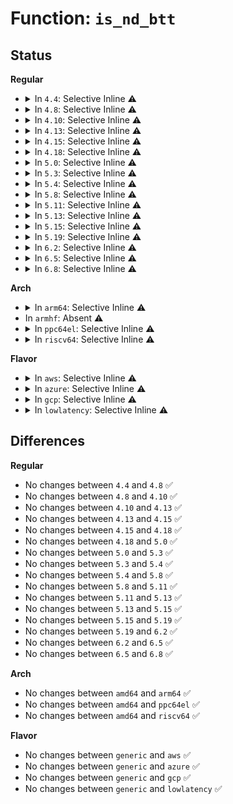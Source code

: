 # Function: <code>is_nd_btt</code>

## Status
<b>Regular</b>
<ul>
<li>
<details>
<summary>In <code>4.4</code>: Selective Inline ⚠️</summary>

```c
bool is_nd_btt(struct device *dev);
```

**Collision:** Unique Global

**Inline:** Selective

**Transformation:** False

**Instances:**

```
In drivers/nvdimm/btt_devs.c (ffffffff815a1010)
Location: drivers/nvdimm/btt_devs.c:41
Inline: True
Direct callers:
  - drivers/nvdimm/region_devs.c:nd_region_notify_driver_action
  - drivers/nvdimm/region_devs.c:nd_region_notify_driver_action
  - drivers/nvdimm/region_devs.c:nd_region_notify_driver_action
  - drivers/nvdimm/namespace_devs.c:is_uuid_busy
  - drivers/nvdimm/namespace_devs.c:nvdimm_namespace_disk_name
  - drivers/nvdimm/namespace_devs.c:nvdimm_namespace_common_probe
  - drivers/nvdimm/claim.c:nd_namespace_store
  - drivers/nvdimm/claim.c:nd_namespace_store
```
**Symbols:**

```
ffffffff815a1010-ffffffff815a1026: is_nd_btt (STB_GLOBAL)
```
</details>
</li>
<li>
<details>
<summary>In <code>4.8</code>: Selective Inline ⚠️</summary>

```c
bool is_nd_btt(struct device *dev);
```

**Collision:** Unique Global

**Inline:** Selective

**Transformation:** False

**Instances:**

```
In drivers/nvdimm/btt_devs.c (ffffffff815f73d0)
Location: drivers/nvdimm/btt_devs.c:41
Inline: True
Direct callers:
  - drivers/nvdimm/namespace_devs.c:nvdimm_namespace_common_probe
  - drivers/nvdimm/namespace_devs.c:mode_show
  - drivers/nvdimm/namespace_devs.c:nvdimm_namespace_disk_name
  - drivers/nvdimm/namespace_devs.c:is_uuid_busy
  - drivers/nvdimm/claim.c:nd_namespace_store
  - drivers/nvdimm/claim.c:nd_namespace_store
```
**Symbols:**

```
ffffffff815f73d0-ffffffff815f73e6: is_nd_btt (STB_GLOBAL)
```
</details>
</li>
<li>
<details>
<summary>In <code>4.10</code>: Selective Inline ⚠️</summary>

```c
bool is_nd_btt(struct device *dev);
```

**Collision:** Unique Global

**Inline:** Selective

**Transformation:** False

**Instances:**

```
In drivers/nvdimm/btt_devs.c (ffffffff81625640)
Location: drivers/nvdimm/btt_devs.c:41
Inline: True
Direct callers:
  - drivers/nvdimm/namespace_devs.c:nvdimm_namespace_common_probe
  - drivers/nvdimm/namespace_devs.c:mode_show
  - drivers/nvdimm/namespace_devs.c:nvdimm_namespace_disk_name
  - drivers/nvdimm/namespace_devs.c:is_uuid_busy
  - drivers/nvdimm/claim.c:nd_namespace_store
  - drivers/nvdimm/claim.c:nd_namespace_store
```
**Symbols:**

```
ffffffff81625640-ffffffff81625656: is_nd_btt (STB_GLOBAL)
```
</details>
</li>
<li>
<details>
<summary>In <code>4.13</code>: Selective Inline ⚠️</summary>

```c
bool is_nd_btt(struct device *dev);
```

**Collision:** Unique Global

**Inline:** Selective

**Transformation:** False

**Instances:**

```
In drivers/nvdimm/btt_devs.c (ffffffff8163a6b0)
Location: drivers/nvdimm/btt_devs.c:41
Inline: True
Direct callers:
  - drivers/nvdimm/bus.c:nd_pmem_forget_poison_check
  - drivers/nvdimm/namespace_devs.c:nvdimm_namespace_common_probe
  - drivers/nvdimm/namespace_devs.c:mode_show
  - drivers/nvdimm/namespace_devs.c:nvdimm_namespace_disk_name
  - drivers/nvdimm/namespace_devs.c:is_uuid_busy
  - drivers/nvdimm/claim.c:nd_namespace_store
  - drivers/nvdimm/claim.c:nd_namespace_store
  - drivers/nvdimm/claim.c:nd_namespace_store
```
**Symbols:**

```
ffffffff8163a6b0-ffffffff8163a6c6: is_nd_btt (STB_GLOBAL)
```
</details>
</li>
<li>
<details>
<summary>In <code>4.15</code>: Selective Inline ⚠️</summary>

```c
bool is_nd_btt(struct device *dev);
```

**Collision:** Unique Global

**Inline:** Selective

**Transformation:** False

**Instances:**

```
In drivers/nvdimm/btt_devs.c (ffffffff816a32b0)
Location: drivers/nvdimm/btt_devs.c:41
Inline: True
Direct callers:
  - drivers/nvdimm/bus.c:nd_pmem_forget_poison_check
  - drivers/nvdimm/namespace_devs.c:nvdimm_namespace_common_probe
  - drivers/nvdimm/namespace_devs.c:mode_show
  - drivers/nvdimm/namespace_devs.c:nvdimm_namespace_disk_name
  - drivers/nvdimm/namespace_devs.c:is_uuid_busy
  - drivers/nvdimm/claim.c:nd_namespace_store
  - drivers/nvdimm/claim.c:nd_namespace_store
  - drivers/nvdimm/claim.c:nd_namespace_store
```
**Symbols:**

```
ffffffff816a32b0-ffffffff816a32c6: is_nd_btt (STB_GLOBAL)
```
</details>
</li>
<li>
<details>
<summary>In <code>4.18</code>: Selective Inline ⚠️</summary>

```c
bool is_nd_btt(struct device *dev);
```

**Collision:** Unique Global

**Inline:** Selective

**Transformation:** False

**Instances:**

```
In drivers/nvdimm/btt_devs.c (ffffffff816dfcf5)
Location: drivers/nvdimm/btt_devs.c:41
Inline: True
Inline callers:
  - drivers/nvdimm/btt_devs.c:nd_btt_probe
  - drivers/nvdimm/btt_devs.c:nd_btt_probe
  - drivers/nvdimm/btt_devs.c:size_show
  - drivers/nvdimm/btt_devs.c:namespace_store
  - drivers/nvdimm/btt_devs.c:namespace_show
  - drivers/nvdimm/btt_devs.c:uuid_store
  - drivers/nvdimm/btt_devs.c:sector_size_store
  - drivers/nvdimm/btt_devs.c:sector_size_show
  - drivers/nvdimm/btt_devs.c:nd_btt_release
Direct callers:
  - drivers/nvdimm/bus.c:nd_pmem_forget_poison_check
  - drivers/nvdimm/namespace_devs.c:nvdimm_namespace_common_probe
  - drivers/nvdimm/namespace_devs.c:mode_show
  - drivers/nvdimm/namespace_devs.c:nvdimm_namespace_disk_name
  - drivers/nvdimm/namespace_devs.c:is_uuid_busy
  - drivers/nvdimm/claim.c:nd_namespace_store
  - drivers/nvdimm/claim.c:nd_namespace_store
  - drivers/nvdimm/claim.c:nd_namespace_store
```
**Symbols:**

```
ffffffff816df440-ffffffff816df456: is_nd_btt (STB_GLOBAL)
```
</details>
</li>
<li>
<details>
<summary>In <code>5.0</code>: Selective Inline ⚠️</summary>

```c
bool is_nd_btt(struct device *dev);
```

**Collision:** Unique Global

**Inline:** Selective

**Transformation:** False

**Instances:**

```
In drivers/nvdimm/btt_devs.c (ffffffff817020b5)
Location: drivers/nvdimm/btt_devs.c:41
Inline: True
Inline callers:
  - drivers/nvdimm/btt_devs.c:nd_btt_probe
  - drivers/nvdimm/btt_devs.c:nd_btt_probe
  - drivers/nvdimm/btt_devs.c:size_show
  - drivers/nvdimm/btt_devs.c:namespace_store
  - drivers/nvdimm/btt_devs.c:namespace_show
  - drivers/nvdimm/btt_devs.c:uuid_store
  - drivers/nvdimm/btt_devs.c:sector_size_store
  - drivers/nvdimm/btt_devs.c:sector_size_show
  - drivers/nvdimm/btt_devs.c:nd_btt_release
Direct callers:
  - drivers/nvdimm/bus.c:nd_pmem_forget_poison_check
  - drivers/nvdimm/namespace_devs.c:nvdimm_namespace_common_probe
  - drivers/nvdimm/namespace_devs.c:mode_show
  - drivers/nvdimm/namespace_devs.c:nvdimm_namespace_disk_name
  - drivers/nvdimm/namespace_devs.c:is_uuid_busy
  - drivers/nvdimm/claim.c:nd_namespace_store
  - drivers/nvdimm/claim.c:nd_namespace_store
  - drivers/nvdimm/claim.c:nd_namespace_store
```
**Symbols:**

```
ffffffff817017f0-ffffffff81701806: is_nd_btt (STB_GLOBAL)
```
</details>
</li>
<li>
<details>
<summary>In <code>5.3</code>: Selective Inline ⚠️</summary>

```c
bool is_nd_btt(struct device *dev);
```

**Collision:** Unique Global

**Inline:** Selective

**Transformation:** False

**Instances:**

```
In drivers/nvdimm/btt_devs.c (ffffffff8173bf29)
Location: drivers/nvdimm/btt_devs.c:33
Inline: True
Inline callers:
  - drivers/nvdimm/btt_devs.c:nd_btt_probe
  - drivers/nvdimm/btt_devs.c:nd_btt_probe
  - drivers/nvdimm/btt_devs.c:size_show
  - drivers/nvdimm/btt_devs.c:namespace_store
  - drivers/nvdimm/btt_devs.c:namespace_show
  - drivers/nvdimm/btt_devs.c:uuid_store
  - drivers/nvdimm/btt_devs.c:sector_size_store
  - drivers/nvdimm/btt_devs.c:sector_size_show
  - drivers/nvdimm/btt_devs.c:nd_btt_release
Direct callers:
  - drivers/nvdimm/bus.c:nd_pmem_forget_poison_check
  - drivers/nvdimm/namespace_devs.c:nvdimm_namespace_common_probe
  - drivers/nvdimm/namespace_devs.c:mode_show
  - drivers/nvdimm/namespace_devs.c:nvdimm_namespace_disk_name
  - drivers/nvdimm/namespace_devs.c:is_uuid_busy
  - drivers/nvdimm/claim.c:nd_namespace_store
  - drivers/nvdimm/claim.c:nd_namespace_store
  - drivers/nvdimm/claim.c:nd_namespace_store
```
**Symbols:**

```
ffffffff8173b6a0-ffffffff8173b6b6: is_nd_btt (STB_GLOBAL)
```
</details>
</li>
<li>
<details>
<summary>In <code>5.4</code>: Selective Inline ⚠️</summary>

```c
bool is_nd_btt(struct device *dev);
```

**Collision:** Unique Global

**Inline:** Selective

**Transformation:** False

**Instances:**

```
In drivers/nvdimm/btt_devs.c (ffffffff8175fc49)
Location: drivers/nvdimm/btt_devs.c:33
Inline: True
Inline callers:
  - drivers/nvdimm/btt_devs.c:nd_btt_probe
  - drivers/nvdimm/btt_devs.c:nd_btt_probe
  - drivers/nvdimm/btt_devs.c:size_show
  - drivers/nvdimm/btt_devs.c:namespace_store
  - drivers/nvdimm/btt_devs.c:namespace_show
  - drivers/nvdimm/btt_devs.c:uuid_store
  - drivers/nvdimm/btt_devs.c:sector_size_store
  - drivers/nvdimm/btt_devs.c:sector_size_show
  - drivers/nvdimm/btt_devs.c:nd_btt_release
Direct callers:
  - drivers/nvdimm/bus.c:nd_pmem_forget_poison_check
  - drivers/nvdimm/region_devs.c:nd_region_advance_seeds
  - drivers/nvdimm/namespace_devs.c:nvdimm_namespace_common_probe
  - drivers/nvdimm/namespace_devs.c:mode_show
  - drivers/nvdimm/namespace_devs.c:nvdimm_namespace_disk_name
  - drivers/nvdimm/namespace_devs.c:is_uuid_busy
  - drivers/nvdimm/claim.c:nd_namespace_store
  - drivers/nvdimm/claim.c:nd_namespace_store
  - drivers/nvdimm/claim.c:nd_namespace_store
```
**Symbols:**

```
ffffffff8175f350-ffffffff8175f366: is_nd_btt (STB_GLOBAL)
```
</details>
</li>
<li>
<details>
<summary>In <code>5.8</code>: Selective Inline ⚠️</summary>

```c
bool is_nd_btt(struct device *dev);
```

**Collision:** Unique Global

**Inline:** Selective

**Transformation:** False

**Instances:**

```
In drivers/nvdimm/btt_devs.c (ffffffff8181f769)
Location: drivers/nvdimm/btt_devs.c:176
Inline: True
Inline callers:
  - drivers/nvdimm/btt_devs.c:nd_btt_probe
  - drivers/nvdimm/btt_devs.c:nd_btt_probe
  - drivers/nvdimm/btt_devs.c:size_show
  - drivers/nvdimm/btt_devs.c:namespace_store
  - drivers/nvdimm/btt_devs.c:namespace_show
  - drivers/nvdimm/btt_devs.c:uuid_store
  - drivers/nvdimm/btt_devs.c:sector_size_store
  - drivers/nvdimm/btt_devs.c:sector_size_show
  - drivers/nvdimm/btt_devs.c:nd_btt_release
Direct callers:
  - drivers/nvdimm/bus.c:nd_pmem_forget_poison_check
  - drivers/nvdimm/region_devs.c:nd_region_advance_seeds
  - drivers/nvdimm/namespace_devs.c:nvdimm_namespace_common_probe
  - drivers/nvdimm/namespace_devs.c:mode_show
  - drivers/nvdimm/namespace_devs.c:nvdimm_namespace_disk_name
  - drivers/nvdimm/namespace_devs.c:is_uuid_busy
  - drivers/nvdimm/claim.c:nd_namespace_store
  - drivers/nvdimm/claim.c:nd_detach_and_reset
  - drivers/nvdimm/claim.c:nd_detach_and_reset
```
**Symbols:**

```
ffffffff8181eef0-ffffffff8181ef06: is_nd_btt (STB_GLOBAL)
```
</details>
</li>
<li>
<details>
<summary>In <code>5.11</code>: Selective Inline ⚠️</summary>

```c
bool is_nd_btt(struct device *dev);
```

**Collision:** Unique Global

**Inline:** Selective

**Transformation:** False

**Instances:**

```
In drivers/nvdimm/btt_devs.c (ffffffff8182e6a9)
Location: drivers/nvdimm/btt_devs.c:176
Inline: True
Inline callers:
  - drivers/nvdimm/btt_devs.c:nd_btt_probe
  - drivers/nvdimm/btt_devs.c:nd_btt_probe
  - drivers/nvdimm/btt_devs.c:size_show
  - drivers/nvdimm/btt_devs.c:namespace_store
  - drivers/nvdimm/btt_devs.c:namespace_show
  - drivers/nvdimm/btt_devs.c:uuid_store
  - drivers/nvdimm/btt_devs.c:sector_size_store
  - drivers/nvdimm/btt_devs.c:sector_size_show
  - drivers/nvdimm/btt_devs.c:nd_btt_release
Direct callers:
  - drivers/nvdimm/bus.c:nd_pmem_forget_poison_check
  - drivers/nvdimm/region_devs.c:nd_region_advance_seeds
  - drivers/nvdimm/namespace_devs.c:nvdimm_namespace_common_probe
  - drivers/nvdimm/namespace_devs.c:mode_show
  - drivers/nvdimm/namespace_devs.c:nvdimm_namespace_disk_name
  - drivers/nvdimm/namespace_devs.c:is_uuid_busy
  - drivers/nvdimm/claim.c:nd_namespace_store
  - drivers/nvdimm/claim.c:nd_detach_and_reset
  - drivers/nvdimm/claim.c:nd_detach_and_reset
```
**Symbols:**

```
ffffffff8182de30-ffffffff8182de46: is_nd_btt (STB_GLOBAL)
```
</details>
</li>
<li>
<details>
<summary>In <code>5.13</code>: Selective Inline ⚠️</summary>

```c
bool is_nd_btt(struct device *dev);
```

**Collision:** Unique Global

**Inline:** Selective

**Transformation:** False

**Instances:**

```
In drivers/nvdimm/btt_devs.c (ffffffff81811979)
Location: drivers/nvdimm/btt_devs.c:176
Inline: True
Inline callers:
  - drivers/nvdimm/btt_devs.c:nd_btt_probe
  - drivers/nvdimm/btt_devs.c:nd_btt_probe
  - drivers/nvdimm/btt_devs.c:size_show
  - drivers/nvdimm/btt_devs.c:namespace_store
  - drivers/nvdimm/btt_devs.c:namespace_show
  - drivers/nvdimm/btt_devs.c:uuid_store
  - drivers/nvdimm/btt_devs.c:sector_size_store
  - drivers/nvdimm/btt_devs.c:sector_size_show
  - drivers/nvdimm/btt_devs.c:nd_btt_release
Direct callers:
  - drivers/nvdimm/bus.c:nd_pmem_forget_poison_check
  - drivers/nvdimm/region_devs.c:nd_region_advance_seeds
  - drivers/nvdimm/namespace_devs.c:nvdimm_namespace_common_probe
  - drivers/nvdimm/namespace_devs.c:mode_show
  - drivers/nvdimm/namespace_devs.c:nvdimm_namespace_disk_name
  - drivers/nvdimm/namespace_devs.c:is_uuid_busy
  - drivers/nvdimm/claim.c:nd_namespace_store
  - drivers/nvdimm/claim.c:nd_namespace_store
  - drivers/nvdimm/claim.c:nd_namespace_store
```
**Symbols:**

```
ffffffff81811100-ffffffff81811116: is_nd_btt (STB_GLOBAL)
```
</details>
</li>
<li>
<details>
<summary>In <code>5.15</code>: Selective Inline ⚠️</summary>

```c
bool is_nd_btt(struct device *dev);
```

**Collision:** Unique Global

**Inline:** Selective

**Transformation:** False

**Instances:**

```
In drivers/nvdimm/btt_devs.c (ffffffff8189c052)
Location: drivers/nvdimm/btt_devs.c:176
Inline: True
Inline callers:
  - drivers/nvdimm/btt_devs.c:nd_btt_probe
  - drivers/nvdimm/btt_devs.c:nd_btt_probe
  - drivers/nvdimm/btt_devs.c:size_show
  - drivers/nvdimm/btt_devs.c:namespace_store
  - drivers/nvdimm/btt_devs.c:namespace_show
  - drivers/nvdimm/btt_devs.c:uuid_store
  - drivers/nvdimm/btt_devs.c:sector_size_store
  - drivers/nvdimm/btt_devs.c:sector_size_show
  - drivers/nvdimm/btt_devs.c:nd_btt_release
Direct callers:
  - drivers/nvdimm/bus.c:nd_pmem_forget_poison_check
  - drivers/nvdimm/region_devs.c:nd_region_advance_seeds
  - drivers/nvdimm/namespace_devs.c:nvdimm_namespace_common_probe
  - drivers/nvdimm/namespace_devs.c:mode_show
  - drivers/nvdimm/namespace_devs.c:nvdimm_namespace_disk_name
  - drivers/nvdimm/namespace_devs.c:is_uuid_busy
  - drivers/nvdimm/claim.c:nd_namespace_store
  - drivers/nvdimm/claim.c:nd_namespace_store
  - drivers/nvdimm/claim.c:nd_namespace_store
```
**Symbols:**

```
ffffffff8189b7b0-ffffffff8189b7c6: is_nd_btt (STB_GLOBAL)
```
</details>
</li>
<li>
<details>
<summary>In <code>5.19</code>: Selective Inline ⚠️</summary>

```c
bool is_nd_btt(struct device *dev);
```

**Collision:** Unique Global

**Inline:** Selective

**Transformation:** False

**Instances:**

```
In drivers/nvdimm/btt_devs.c (ffffffff819e58ab)
Location: drivers/nvdimm/btt_devs.c:175
Inline: True
Inline callers:
  - drivers/nvdimm/btt_devs.c:nd_btt_probe
  - drivers/nvdimm/btt_devs.c:nd_btt_probe
  - drivers/nvdimm/btt_devs.c:size_show
  - drivers/nvdimm/btt_devs.c:namespace_store
  - drivers/nvdimm/btt_devs.c:namespace_show
  - drivers/nvdimm/btt_devs.c:uuid_store
  - drivers/nvdimm/btt_devs.c:sector_size_store
  - drivers/nvdimm/btt_devs.c:sector_size_show
  - drivers/nvdimm/btt_devs.c:nd_btt_release
Direct callers:
  - drivers/nvdimm/bus.c:nd_pmem_forget_poison_check
  - drivers/nvdimm/region_devs.c:nd_region_advance_seeds
  - drivers/nvdimm/namespace_devs.c:nvdimm_namespace_common_probe
  - drivers/nvdimm/namespace_devs.c:mode_show
  - drivers/nvdimm/namespace_devs.c:nvdimm_namespace_disk_name
  - drivers/nvdimm/namespace_devs.c:pmem_should_map_pages
  - drivers/nvdimm/namespace_devs.c:is_uuid_busy
  - drivers/nvdimm/claim.c:nd_namespace_store
  - drivers/nvdimm/claim.c:nd_namespace_store
  - drivers/nvdimm/claim.c:nd_namespace_store
```
**Symbols:**

```
ffffffff819e4f30-ffffffff819e4f4c: is_nd_btt (STB_GLOBAL)
```
</details>
</li>
<li>
<details>
<summary>In <code>6.2</code>: Selective Inline ⚠️</summary>

```c
bool is_nd_btt(struct device *dev);
```

**Collision:** Unique Global

**Inline:** Selective

**Transformation:** False

**Instances:**

```
In drivers/nvdimm/btt_devs.c (ffffffff81b61757)
Location: drivers/nvdimm/btt_devs.c:175
Inline: True
Inline callers:
  - drivers/nvdimm/btt_devs.c:nd_btt_probe
  - drivers/nvdimm/btt_devs.c:nd_btt_probe
  - drivers/nvdimm/btt_devs.c:size_show
  - drivers/nvdimm/btt_devs.c:namespace_store
  - drivers/nvdimm/btt_devs.c:namespace_show
  - drivers/nvdimm/btt_devs.c:uuid_store
  - drivers/nvdimm/btt_devs.c:sector_size_store
  - drivers/nvdimm/btt_devs.c:sector_size_show
  - drivers/nvdimm/btt_devs.c:nd_btt_release
Direct callers:
  - drivers/nvdimm/bus.c:nd_pmem_forget_poison_check
  - drivers/nvdimm/region_devs.c:nd_region_advance_seeds
  - drivers/nvdimm/namespace_devs.c:nvdimm_namespace_common_probe
  - drivers/nvdimm/namespace_devs.c:mode_show
  - drivers/nvdimm/namespace_devs.c:nvdimm_namespace_disk_name
  - drivers/nvdimm/namespace_devs.c:pmem_should_map_pages
  - drivers/nvdimm/namespace_devs.c:is_uuid_busy
  - drivers/nvdimm/claim.c:nd_namespace_store
  - drivers/nvdimm/claim.c:nd_namespace_store
  - drivers/nvdimm/claim.c:nd_namespace_store
```
**Symbols:**

```
ffffffff81b60d10-ffffffff81b60d2c: is_nd_btt (STB_GLOBAL)
```
</details>
</li>
<li>
<details>
<summary>In <code>6.5</code>: Selective Inline ⚠️</summary>

```c
bool is_nd_btt(struct device *dev);
```

**Collision:** Unique Global

**Inline:** Selective

**Transformation:** False

**Instances:**

```
In drivers/nvdimm/btt_devs.c (ffffffff81bb4d50)
Location: drivers/nvdimm/btt_devs.c:175
Inline: True
Inline callers:
  - drivers/nvdimm/btt_devs.c:nd_btt_probe
  - drivers/nvdimm/btt_devs.c:nd_btt_probe
  - drivers/nvdimm/btt_devs.c:size_show
  - drivers/nvdimm/btt_devs.c:namespace_store
  - drivers/nvdimm/btt_devs.c:namespace_show
  - drivers/nvdimm/btt_devs.c:uuid_store
  - drivers/nvdimm/btt_devs.c:sector_size_store
  - drivers/nvdimm/btt_devs.c:sector_size_show
  - drivers/nvdimm/btt_devs.c:nd_btt_release
Direct callers:
  - drivers/nvdimm/bus.c:nd_pmem_forget_poison_check
  - drivers/nvdimm/region_devs.c:nd_region_advance_seeds
  - drivers/nvdimm/namespace_devs.c:nvdimm_namespace_common_probe
  - drivers/nvdimm/namespace_devs.c:mode_show
  - drivers/nvdimm/namespace_devs.c:nvdimm_namespace_disk_name
  - drivers/nvdimm/namespace_devs.c:pmem_should_map_pages
  - drivers/nvdimm/namespace_devs.c:is_uuid_busy
  - drivers/nvdimm/claim.c:nd_namespace_store
  - drivers/nvdimm/claim.c:nd_namespace_store
  - drivers/nvdimm/claim.c:nd_namespace_store
```
**Symbols:**

```
ffffffff81bb4290-ffffffff81bb42ac: is_nd_btt (STB_GLOBAL)
```
</details>
</li>
<li>
<details>
<summary>In <code>6.8</code>: Selective Inline ⚠️</summary>

```c
bool is_nd_btt(struct device *dev);
```

**Collision:** Unique Global

**Inline:** Selective

**Transformation:** False

**Instances:**

```
In drivers/nvdimm/btt_devs.c (ffffffff81c092d0)
Location: drivers/nvdimm/btt_devs.c:175
Inline: True
Inline callers:
  - drivers/nvdimm/btt_devs.c:nd_btt_probe
  - drivers/nvdimm/btt_devs.c:nd_btt_probe
  - drivers/nvdimm/btt_devs.c:size_show
  - drivers/nvdimm/btt_devs.c:namespace_store
  - drivers/nvdimm/btt_devs.c:namespace_show
  - drivers/nvdimm/btt_devs.c:uuid_store
  - drivers/nvdimm/btt_devs.c:sector_size_store
  - drivers/nvdimm/btt_devs.c:sector_size_show
  - drivers/nvdimm/btt_devs.c:nd_btt_release
Direct callers:
  - drivers/nvdimm/bus.c:nd_pmem_forget_poison_check
  - drivers/nvdimm/region_devs.c:nd_region_advance_seeds
  - drivers/nvdimm/namespace_devs.c:nvdimm_namespace_common_probe
  - drivers/nvdimm/namespace_devs.c:mode_show
  - drivers/nvdimm/namespace_devs.c:nvdimm_namespace_disk_name
  - drivers/nvdimm/namespace_devs.c:pmem_should_map_pages
  - drivers/nvdimm/namespace_devs.c:is_uuid_busy
  - drivers/nvdimm/claim.c:nd_namespace_store
  - drivers/nvdimm/claim.c:nd_namespace_store
  - drivers/nvdimm/claim.c:nd_namespace_store
```
**Symbols:**

```
ffffffff81c087e0-ffffffff81c087fc: is_nd_btt (STB_GLOBAL)
```
</details>
</li>
</ul>
<b>Arch</b>
<ul>
<li>
<details>
<summary>In <code>arm64</code>: Selective Inline ⚠️</summary>

```c
bool is_nd_btt(struct device *dev);
```

**Collision:** Unique Global

**Inline:** Selective

**Transformation:** False

**Instances:**

```
In drivers/nvdimm/btt_devs.c (ffff800010961500)
Location: drivers/nvdimm/btt_devs.c:33
Inline: True
Inline callers:
  - drivers/nvdimm/btt_devs.c:nd_btt_probe
  - drivers/nvdimm/btt_devs.c:nd_btt_probe
  - drivers/nvdimm/btt_devs.c:size_show
  - drivers/nvdimm/btt_devs.c:namespace_store
  - drivers/nvdimm/btt_devs.c:namespace_show
  - drivers/nvdimm/btt_devs.c:uuid_store
  - drivers/nvdimm/btt_devs.c:sector_size_store
  - drivers/nvdimm/btt_devs.c:sector_size_show
  - drivers/nvdimm/btt_devs.c:nd_btt_release
Direct callers:
  - drivers/nvdimm/bus.c:nd_pmem_forget_poison_check
  - drivers/nvdimm/region_devs.c:nd_region_advance_seeds
  - drivers/nvdimm/namespace_devs.c:nvdimm_namespace_common_probe
  - drivers/nvdimm/namespace_devs.c:mode_show
  - drivers/nvdimm/namespace_devs.c:nvdimm_namespace_disk_name
  - drivers/nvdimm/namespace_devs.c:is_uuid_busy
  - drivers/nvdimm/claim.c:nd_namespace_store
  - drivers/nvdimm/claim.c:nd_namespace_store
  - drivers/nvdimm/claim.c:nd_namespace_store
```
**Symbols:**

```
ffff800010960a70-ffff800010960aa8: is_nd_btt (STB_GLOBAL)
```
</details>
</li>
<li>
In <code>armhf</code>: Absent ⚠️
</li>
<li>
<details>
<summary>In <code>ppc64el</code>: Selective Inline ⚠️</summary>

```c
bool is_nd_btt(struct device *dev);
```

**Collision:** Unique Global

**Inline:** Selective

**Transformation:** False

**Instances:**

```
In drivers/nvdimm/btt_devs.c (c000000000a13e60)
Location: drivers/nvdimm/btt_devs.c:33
Inline: True
Inline callers:
  - drivers/nvdimm/btt_devs.c:to_nd_btt
Direct callers:
  - drivers/nvdimm/bus.c:nd_pmem_forget_poison_check
  - drivers/nvdimm/region_devs.c:nd_region_advance_seeds
  - drivers/nvdimm/namespace_devs.c:nvdimm_namespace_common_probe
  - drivers/nvdimm/namespace_devs.c:mode_show
  - drivers/nvdimm/namespace_devs.c:nvdimm_namespace_disk_name
  - drivers/nvdimm/namespace_devs.c:is_uuid_busy
  - drivers/nvdimm/claim.c:nd_namespace_store
  - drivers/nvdimm/claim.c:nd_namespace_store
  - drivers/nvdimm/claim.c:nd_namespace_store
```
**Symbols:**

```
c000000000a13e20-c000000000a13e4c: is_nd_btt (STB_GLOBAL)
```
</details>
</li>
<li>
<details>
<summary>In <code>riscv64</code>: Selective Inline ⚠️</summary>

```c
bool is_nd_btt(struct device *dev);
```

**Collision:** Unique Global

**Inline:** Selective

**Transformation:** False

**Instances:**

```
In drivers/nvdimm/btt_devs.c (ffffffe0005cedb6)
Location: drivers/nvdimm/btt_devs.c:33
Inline: True
Inline callers:
  - drivers/nvdimm/btt_devs.c:nd_btt_probe
  - drivers/nvdimm/btt_devs.c:nd_btt_probe
  - drivers/nvdimm/btt_devs.c:size_show
  - drivers/nvdimm/btt_devs.c:namespace_store
  - drivers/nvdimm/btt_devs.c:namespace_show
  - drivers/nvdimm/btt_devs.c:uuid_store
  - drivers/nvdimm/btt_devs.c:sector_size_store
  - drivers/nvdimm/btt_devs.c:sector_size_show
  - drivers/nvdimm/btt_devs.c:nd_btt_release
Direct callers:
  - drivers/nvdimm/bus.c:nd_pmem_forget_poison_check
  - drivers/nvdimm/region_devs.c:nd_region_advance_seeds
  - drivers/nvdimm/namespace_devs.c:nvdimm_namespace_common_probe
  - drivers/nvdimm/namespace_devs.c:mode_show
  - drivers/nvdimm/namespace_devs.c:nvdimm_namespace_disk_name
  - drivers/nvdimm/namespace_devs.c:is_uuid_busy
  - drivers/nvdimm/claim.c:nd_namespace_store
  - drivers/nvdimm/claim.c:nd_namespace_store
  - drivers/nvdimm/claim.c:nd_namespace_store
```
**Symbols:**

```
ffffffe0005ce43c-ffffffe0005ce46c: is_nd_btt (STB_GLOBAL)
```
</details>
</li>
</ul>
<b>Flavor</b>
<ul>
<li>
<details>
<summary>In <code>aws</code>: Selective Inline ⚠️</summary>

```c
bool is_nd_btt(struct device *dev);
```

**Collision:** Unique Global

**Inline:** Selective

**Transformation:** False

**Instances:**

```
In drivers/nvdimm/btt_devs.c (ffffffff81714339)
Location: drivers/nvdimm/btt_devs.c:33
Inline: True
Inline callers:
  - drivers/nvdimm/btt_devs.c:nd_btt_probe
  - drivers/nvdimm/btt_devs.c:nd_btt_probe
  - drivers/nvdimm/btt_devs.c:size_show
  - drivers/nvdimm/btt_devs.c:namespace_store
  - drivers/nvdimm/btt_devs.c:namespace_show
  - drivers/nvdimm/btt_devs.c:uuid_store
  - drivers/nvdimm/btt_devs.c:sector_size_store
  - drivers/nvdimm/btt_devs.c:sector_size_show
  - drivers/nvdimm/btt_devs.c:nd_btt_release
Direct callers:
  - drivers/nvdimm/bus.c:nd_pmem_forget_poison_check
  - drivers/nvdimm/region_devs.c:nd_region_advance_seeds
  - drivers/nvdimm/namespace_devs.c:nvdimm_namespace_common_probe
  - drivers/nvdimm/namespace_devs.c:mode_show
  - drivers/nvdimm/namespace_devs.c:nvdimm_namespace_disk_name
  - drivers/nvdimm/namespace_devs.c:is_uuid_busy
  - drivers/nvdimm/claim.c:nd_namespace_store
  - drivers/nvdimm/claim.c:nd_namespace_store
  - drivers/nvdimm/claim.c:nd_namespace_store
```
**Symbols:**

```
ffffffff81713a40-ffffffff81713a56: is_nd_btt (STB_GLOBAL)
```
</details>
</li>
<li>
<details>
<summary>In <code>azure</code>: Selective Inline ⚠️</summary>

```c
bool is_nd_btt(struct device *dev);
```

**Collision:** Unique Global

**Inline:** Selective

**Transformation:** False

**Instances:**

```
In drivers/nvdimm/btt_devs.c (ffffffff816e7db9)
Location: drivers/nvdimm/btt_devs.c:33
Inline: True
Inline callers:
  - drivers/nvdimm/btt_devs.c:nd_btt_probe
  - drivers/nvdimm/btt_devs.c:nd_btt_probe
  - drivers/nvdimm/btt_devs.c:size_show
  - drivers/nvdimm/btt_devs.c:namespace_store
  - drivers/nvdimm/btt_devs.c:namespace_show
  - drivers/nvdimm/btt_devs.c:uuid_store
  - drivers/nvdimm/btt_devs.c:sector_size_store
  - drivers/nvdimm/btt_devs.c:sector_size_show
  - drivers/nvdimm/btt_devs.c:nd_btt_release
Direct callers:
  - drivers/nvdimm/bus.c:nd_pmem_forget_poison_check
  - drivers/nvdimm/region_devs.c:nd_region_advance_seeds
  - drivers/nvdimm/namespace_devs.c:nvdimm_namespace_common_probe
  - drivers/nvdimm/namespace_devs.c:mode_show
  - drivers/nvdimm/namespace_devs.c:nvdimm_namespace_disk_name
  - drivers/nvdimm/namespace_devs.c:is_uuid_busy
  - drivers/nvdimm/claim.c:nd_namespace_store
  - drivers/nvdimm/claim.c:nd_namespace_store
  - drivers/nvdimm/claim.c:nd_namespace_store
  - drivers/nvdimm/pmem.c:nd_pmem_remove
  - drivers/nvdimm/pmem.c:nd_pmem_probe
  - drivers/nvdimm/blk.c:nd_blk_probe
```
**Symbols:**

```
ffffffff816e74c0-ffffffff816e74d6: is_nd_btt (STB_GLOBAL)
```
</details>
</li>
<li>
<details>
<summary>In <code>gcp</code>: Selective Inline ⚠️</summary>

```c
bool is_nd_btt(struct device *dev);
```

**Collision:** Unique Global

**Inline:** Selective

**Transformation:** False

**Instances:**

```
In drivers/nvdimm/btt_devs.c (ffffffff81753109)
Location: drivers/nvdimm/btt_devs.c:33
Inline: True
Inline callers:
  - drivers/nvdimm/btt_devs.c:nd_btt_probe
  - drivers/nvdimm/btt_devs.c:nd_btt_probe
  - drivers/nvdimm/btt_devs.c:size_show
  - drivers/nvdimm/btt_devs.c:namespace_store
  - drivers/nvdimm/btt_devs.c:namespace_show
  - drivers/nvdimm/btt_devs.c:uuid_store
  - drivers/nvdimm/btt_devs.c:sector_size_store
  - drivers/nvdimm/btt_devs.c:sector_size_show
  - drivers/nvdimm/btt_devs.c:nd_btt_release
Direct callers:
  - drivers/nvdimm/bus.c:nd_pmem_forget_poison_check
  - drivers/nvdimm/region_devs.c:nd_region_advance_seeds
  - drivers/nvdimm/namespace_devs.c:nvdimm_namespace_common_probe
  - drivers/nvdimm/namespace_devs.c:mode_show
  - drivers/nvdimm/namespace_devs.c:nvdimm_namespace_disk_name
  - drivers/nvdimm/namespace_devs.c:is_uuid_busy
  - drivers/nvdimm/claim.c:nd_namespace_store
  - drivers/nvdimm/claim.c:nd_namespace_store
  - drivers/nvdimm/claim.c:nd_namespace_store
```
**Symbols:**

```
ffffffff81752810-ffffffff81752826: is_nd_btt (STB_GLOBAL)
```
</details>
</li>
<li>
<details>
<summary>In <code>lowlatency</code>: Selective Inline ⚠️</summary>

```c
bool is_nd_btt(struct device *dev);
```

**Collision:** Unique Global

**Inline:** Selective

**Transformation:** False

**Instances:**

```
In drivers/nvdimm/btt_devs.c (ffffffff8176e579)
Location: drivers/nvdimm/btt_devs.c:33
Inline: True
Inline callers:
  - drivers/nvdimm/btt_devs.c:nd_btt_probe
  - drivers/nvdimm/btt_devs.c:nd_btt_probe
  - drivers/nvdimm/btt_devs.c:size_show
  - drivers/nvdimm/btt_devs.c:namespace_store
  - drivers/nvdimm/btt_devs.c:namespace_show
  - drivers/nvdimm/btt_devs.c:uuid_store
  - drivers/nvdimm/btt_devs.c:sector_size_store
  - drivers/nvdimm/btt_devs.c:sector_size_show
  - drivers/nvdimm/btt_devs.c:nd_btt_release
Direct callers:
  - drivers/nvdimm/bus.c:nd_pmem_forget_poison_check
  - drivers/nvdimm/region_devs.c:nd_region_advance_seeds
  - drivers/nvdimm/namespace_devs.c:nvdimm_namespace_common_probe
  - drivers/nvdimm/namespace_devs.c:mode_show
  - drivers/nvdimm/namespace_devs.c:nvdimm_namespace_disk_name
  - drivers/nvdimm/namespace_devs.c:is_uuid_busy
  - drivers/nvdimm/claim.c:nd_namespace_store
  - drivers/nvdimm/claim.c:nd_namespace_store
  - drivers/nvdimm/claim.c:nd_namespace_store
```
**Symbols:**

```
ffffffff8176dc80-ffffffff8176dc96: is_nd_btt (STB_GLOBAL)
```
</details>
</li>
</ul>

## Differences
<b>Regular</b>
<ul>
<li>
No changes between <code>4.4</code> and <code>4.8</code> ✅
</li>
<li>
No changes between <code>4.8</code> and <code>4.10</code> ✅
</li>
<li>
No changes between <code>4.10</code> and <code>4.13</code> ✅
</li>
<li>
No changes between <code>4.13</code> and <code>4.15</code> ✅
</li>
<li>
No changes between <code>4.15</code> and <code>4.18</code> ✅
</li>
<li>
No changes between <code>4.18</code> and <code>5.0</code> ✅
</li>
<li>
No changes between <code>5.0</code> and <code>5.3</code> ✅
</li>
<li>
No changes between <code>5.3</code> and <code>5.4</code> ✅
</li>
<li>
No changes between <code>5.4</code> and <code>5.8</code> ✅
</li>
<li>
No changes between <code>5.8</code> and <code>5.11</code> ✅
</li>
<li>
No changes between <code>5.11</code> and <code>5.13</code> ✅
</li>
<li>
No changes between <code>5.13</code> and <code>5.15</code> ✅
</li>
<li>
No changes between <code>5.15</code> and <code>5.19</code> ✅
</li>
<li>
No changes between <code>5.19</code> and <code>6.2</code> ✅
</li>
<li>
No changes between <code>6.2</code> and <code>6.5</code> ✅
</li>
<li>
No changes between <code>6.5</code> and <code>6.8</code> ✅
</li>
</ul>
<b>Arch</b>
<ul>
<li>
No changes between <code>amd64</code> and <code>arm64</code> ✅
</li>
<li>
No changes between <code>amd64</code> and <code>ppc64el</code> ✅
</li>
<li>
No changes between <code>amd64</code> and <code>riscv64</code> ✅
</li>
</ul>
<b>Flavor</b>
<ul>
<li>
No changes between <code>generic</code> and <code>aws</code> ✅
</li>
<li>
No changes between <code>generic</code> and <code>azure</code> ✅
</li>
<li>
No changes between <code>generic</code> and <code>gcp</code> ✅
</li>
<li>
No changes between <code>generic</code> and <code>lowlatency</code> ✅
</li>
</ul>
